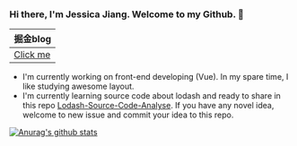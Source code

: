 ### Hi there, I'm Jessica Jiang. Welcome to my Github. 👋
| 掘金blog |
| ---- |
| [Click me](https://juejin.cn/user/2990280511857416) |
- I'm currently working on front-end developing (Vue). In my spare time, I like studying awesome layout.
- I'm currently learning source code about lodash and ready to share in this repo [Lodash-Source-Code-Analyse](https://github.com/JCHappytime/Lodash-Source-Code-Analyse). If you have any novel idea, welcome to new issue and commit your idea to this repo.

[![Anurag's github stats](https://github-readme-stats.vercel.app/api?username=JCHappytime&theme=onedark)](https://github.com/anuraghazra/github-readme-stats)

<!--
**JCHappytime/JCHappytime** is a ✨ _special_ ✨ repository because its `README.md` (this file) appears on your GitHub profile.

Here are some ideas to get you started:

- 🔭 I’m currently working on ...
- 🌱 I’m currently learning ...
- 👯 I’m looking to collaborate on ...
- 🤔 I’m looking for help with ...
- 💬 Ask me about ...
- 📫 How to reach me: ...
- 😄 Pronouns: ...
- ⚡ Fun fact: ...
-->
